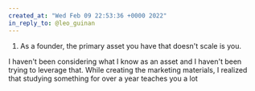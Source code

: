 ```yaml
---
created_at: "Wed Feb 09 22:53:36 +0000 2022"
in_reply_to: @leo_guinan
---
```


1. As a founder, the primary asset you have that doesn't scale is you.

I haven't been considering what I know as an asset and I haven't been trying to leverage that. While creating the marketing materials, I realized that studying something for over a year teaches you a lot